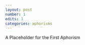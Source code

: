 ```yaml
---
layout: post
number: 1
edits: 1
categories: aphorisms
---
```


A Placeholder for the First Aphorism
